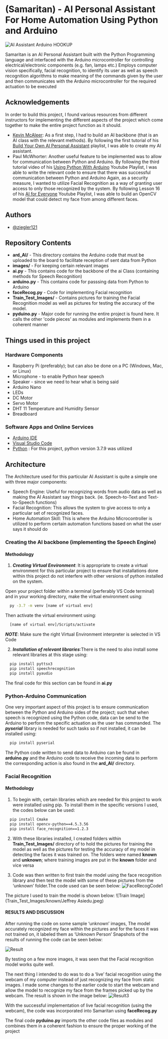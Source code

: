 # (Samaritan) - AI Personal Assistant For Home Automation Using Python and Arduino
![AI Assistant Arduino HOOKUP](images/AI_Assistant_ArduinoHookup.JPG)

Samaritan is an AI Personal Assistant built with the Python Programming language and interfaced with the Arduino microcontroller for controlling electrical/electronic components (e.g. fan, lamps etc.) 
Employs computer vision specifically, facial recognition, to identify its user as well as speech recognition algorithms to make meaning of the commands given by the user and then communicates with the Arduino microcontroller for the required actuation to be executed

## Acknowledgements
In order to build this project, I found various resources from different instructors for implementing the different aspects of the project which come together to make the entire project function as it should.
 - [Kevin McAleer](https://github.com/kevinmcaleer): As a first step, I had to build an AI backbone (that is an AI class with the relevant methods). By following the first tutorial of his [Build Your Own AI Personal Assistant](https://www.youtube.com/playlist?list=PLU9tksFlQRirGvp7qOGrrU1PwcjgV8TG1) playlist, I was able to create my AI assistant.
 - Paul McWhorter: Another useful feature to be implemented was to allow for communication between Python and Arduino. By following the third tutorial video of his [Using Python With Arduino](https://www.youtube.com/playlist?list=PLGs0VKk2DiYzWURfJCbCGPa8HI0APjBfo) Youtube Playlist, I was able to write the relevant code to ensure that there was successful communication between Python and Arduino
Again, as a security measure, I wanted to utilize Facial Recognition as a way of granting user access to only those recognized by the system. By following Lesson 16 of his [AI for Everyone](https://www.youtube.com/playlist?list=PLGs0VKk2DiYyXlbJVaE8y1qr24YldYNDm) Youtube Playlist, I was able to build an OpenCV model that could detect my face from among different faces.

## Authors

- [@ziegler121](https://www.github.com/ziegler121)

## Repository Contents
* **ard_AI/** - This directory contains the Arduino code that must be uploaded to the board to facilitate reception of sent data from Python
* **images/** - For keeping certain relevant images
* **ai.py** - This contains code for the backbone of the ai Class (containing methods for Speech Recognition) 
* **arduino.py** - This contains code for passsing data from Python to Arduino
* **faceRecog.py** - Code for implementing Facial recognition
* **Train_Test_Images/** - Contains pictures for training the Facial Recognition model as well as pictures for testing the accuracy of the model.
* **pyduino.py** - Major code for running the entire project is found here. It calls the other 'code pieces' as modules and implements them in a coherent manner

## Things used in this project
### Hardware Components
- Raspberry Pi (preferably); but can also be done on a PC (Windows, Mac, or Linux)
- Microphone - to enable Python hear speech
- Speaker - since we need to hear what is being said
- Arduino Nano
- LEDs
- DC Motor
- Servo Motor
- DHT 11 Temperature and Humidity Sensor
- Breadboard

### Software Apps and Online Services
- [Arduino IDE](https://www.arduino.cc/en/software)
- [Visual Studio Code](https://code.visualstudio.com/download)
- [Python](https://www.python.org/downloads/) : For this project, python version 3.7.9 was utilized

## Architecture
The Architecture used for this particular AI Assistant is quite a simple one with three major components:
- Speech Engine: Useful for recognizing words from audio data as well as making the AI Assistant say things back. (ie. Speech-to-Text and Text-to-Speech functions)
- Facial Recognition: This allows the system to give access to only a particular set of recognized faces.
- Home Automation Skill: This is where the Arduino Microcontroller is utilized to perform certain automation functions based on what the user says it should do

### Creating the AI backbone (implementing the Speech Engine)
#### Methodology
1. ***Creating Virtual Environment***: It is appropriate to create a virtual environment for this particular project to ensure that installations done within this project do not interfere with other versions of python installed on the system.

Open your project folder within a terminal (perferably VS Code terminal) and in your working directory, make the virtual environment using:
```bash
  py -3.7 -m venv [name of virtual env]
```
Then activate the virtual environment using:
```bash
  [name of virtual env]/Scripts/activate
```
***NOTE***: Make sure the right Virtual Environment interpreter is selected in VS Code

2. ***Installation of relevant libraries***:There is the need to also install some relevant libraries at this stage using:
```bash
  pip install pyttsx3
  pip install speechrecognition
  pip install pyaudio
```

The final code for this section can be found in **ai.py**


### Python-Arduino Communication
One very important aspect of this project is to ensure communication between the Python and Arduino sides of the project; such that when speech is recognized using the Python code, data can be send to the Arduino to perform the specific actuation as the user has commanded.
The ***pyserial*** library is needed for such tasks so if not installed, it can be installed using:
```bash
  pip install pyserial
```

The Python code written to send data to Arduino can be found in **arduino.py** and the Arduino code to receive the incoming data to perform the corresponding action is also found in the **ard_AI/** directory.

### Facial Recognition
#### Methodology
1. To begin with, certain libraries which are needed for this project to work were installed using pip. To install them in the specific versions I used, the codes below can be used:
```bash
  pip install Cmake
  pip install opencv-python==4.5.3.56
  pip install face_recognition==1.2.3
```
2. With these libraries installed, I created folders within **Train_Test_Images/** directory of to hold the pictures for training the model as well as the pictures for testing the accuracy of my model in detecting the faces it was trained on. The folders were named **known** and **unknown**; where training images are put in the **known** folder and vice versa

3. Code was then written to first train the model using the face recognition library and then test the model with some of these pictures from the ‘unknown’ folder.The code used can be seen below:
![FaceRecogCode1](images/face_recognitionOpenCV.PNG)

The picture I used to train the model is shown below:
![Train Image](Train_Test_Images/known/Jeffrey Asiedu.jpeg)

#### RESULTS AND DISCUSSION
After running the code on some sample ‘unknown’ images, The model accurately recognized my face within the pictures and for the faces it was not trained on, it labeled them as ‘Unknown Person’
Snapshots of the results of running the code can be seen below:

![Result](images/face_recognitionResult2.PNG)

By testing on a few more images, it was seen that the Facial recognition model works quite well.

The next thing I intended to do was to do a ‘live’ facial recognition using the webcam of my computer instead of just recognizing my face from static images.
I made some changes to the earlier code to start the webcam and allow the model to recognize my face from the frames picked up by the webcam.
The result is shown in the image below:
![Result3](images/face_recognitionResult3.PNG)

With the successful implementation of live facial recognition (using the webcam), the code was incorporated into Samaritan using **faceRecog.py**


The final code **pyduino.py** imports the other code files as modules and combines them in a coherent fashion to ensure the proper working of the project
